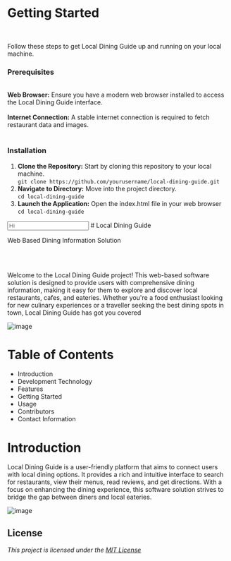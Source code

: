 <h1>Getting Started</h1>
</br>
<p>Follow these steps to get Local Dining Guide up and running on your local machine.</p>
<h3>Prerequisites</h3>
<br/>
<span><b>Web Browser:</b></span> Ensure you have a modern web browser installed to access the Local Dining
Guide interface.
<br/>
<br/>
<span><b>Internet Connection:</b></span> A stable internet connection is required to fetch restaurant data and
images.
<br/>
<br/>
<h3>Installation</h3>
<ol>
  <li>
    <span><b>Clone the Repository:</b></span> Start by cloning this repository to your local machine.
    <br/>
    <code>git clone https://github.com/yourusername/local-dining-guide.git</code>
  </li>
  <li>
    <span><b>Navigate to Directory:</b></span> Move into the project directory.
    <br/>
    <code >cd local-dining-guide</code>
  </li>

  <li>
    <span><b>Launch the Application:</b></span> Open the index.html file in your web browser
    <br/>
    <code ><a>cd local-dining-guide</a></code>
  </li>
</ol>

<input placeholder="Hi"/>
# Local Dining Guide
<p>Web Based Dining Information Solution</p>
</br>
</br>
<p>Welcome to the Local Dining Guide project! This web-based software solution is designed to
provide users with comprehensive dining information, making it easy for them to explore
and discover local restaurants, cafes, and eateries. Whether you're a food enthusiast looking
for new culinary experiences or a traveller seeking the best dining spots in town, Local
Dining Guide has got you covered</p>

![image](https://github.com/tanveerbjit/practice_demo/assets/141292208/ebb51f6a-9197-4d23-8476-e59caf7ca65e)
# Table of Contents
<ul>
  <li>Introduction</li>
  <li>Development Technology</li>
  <li>Features</li>
  <li>Getting Started</li>
  <li>Usage</li>
  <li>Contributors</li>
  <li>Contact Information</li>
</ul>

# Introduction
<p></p>Local Dining Guide is a user-friendly platform that aims to connect users with local dining 
options. It provides a rich and intuitive interface to search for restaurants, view their menus, 
read reviews, and get directions. With a focus on enhancing the dining experience, this 
software solution strives to bridge the gap between diners and local eateries.</p>

![image](https://github.com/tanveerbjit/practice_demo/assets/141292208/e28eb8a5-e2b8-47ba-859a-5cce04bb47b2)
## License
<i>This project is licensed under the [<u>MIT License</u>](https://www.google.com)</i>
